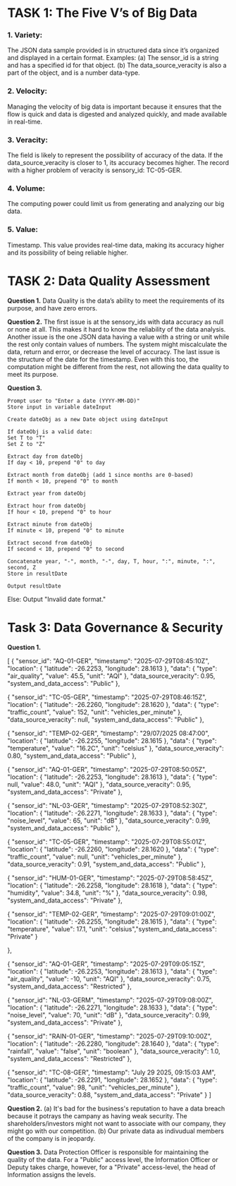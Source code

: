 # **TASK 1: The Five V’s of Big Data**


### 1. Variety:
The JSON data sample provided is in structured data since it’s organized and displayed in a certain format. 
Examples: 
(a) The sensor_id is a string and has a specified id for that object. 
(b) The data_source_veracity is also a part of the object, and is a number data-type.

### 2. Velocity:
Managing the velocity of big data is important because it ensures that the flow is quick and data is digested and analyzed quickly, and made available in real-time.

### 3. Veracity:
 The field is likely to represent the possibility of accuracy of the data. If the data_source_veracity is closer to 1, its accuracy becomes higher. The record with a higher problem of veracity is sensory_id: TC-05-GER.

### 4. Volume:
The computing power could limit us from generating and analyzing our big data.

### 5. Value:
Timestamp. This value provides real-time data, making its accuracy higher and its possibility of being reliable higher.


# **TASK 2: Data Quality Assessment**

**Question 1.** 
Data Quality  is the data’s ability to meet the requirements of its purpose, and have zero errors.

**Question 2.** 
The first issue is at the sensory_ids with data accuracy as null or none at all. This makes it hard to know the reliability of the data analysis.
Another issue is the one JSON data having a value with a string or unit while the rest only contain values of numbers. The system might miscalculate the data, return and error, or decrease the level of accuracy.
The last issue is the structure of the date for the timestamp. Even with this too, the computation might be different from the rest, not allowing the data quality to meet its purpose.

**Question 3.** 

    Prompt user to "Enter a date (YYYY-MM-DD)"
    Store input in variable dateInput

    Create dateObj as a new Date object using dateInput

    If dateObj is a valid date:
    Set T to "T"
    Set Z to "Z"
    
    Extract day from dateObj
    If day < 10, prepend "0" to day

    Extract month from dateObj (add 1 since months are 0-based)
    If month < 10, prepend "0" to month

    Extract year from dateObj

    Extract hour from dateObj
    If hour < 10, prepend "0" to hour

    Extract minute from dateObj
    If minute < 10, prepend "0" to minute

    Extract second from dateObj
    If second < 10, prepend "0" to second

    Concatenate year, "-", month, "-", day, T, hour, ":", minute, ":", second, Z
    Store in resultDate

    Output resultDate
Else:
    Output "Invalid date format."



# **Task 3: Data Governance & Security**


**Question 1.** 

[
  {
    "sensor_id": "AQ-01-GER",
    "timestamp": "2025-07-29T08:45:10Z",
    "location": { "latitude": -26.2253, "longitude": 28.1613 },
    "data": { "type": "air_quality", "value": 45.5, "unit": "AQI" },
    "data_source_veracity": 0.95,
    "system_and_data_access": "Public"
  },    


  {
    "sensor_id": "TC-05-GER",
    "timestamp": "2025-07-29T08:46:15Z",
    "location": { "latitude": -26.2260, "longitude": 28.1620 },
    "data": { "type": "traffic_count", "value": 152, "unit": "vehicles_per_minute" },
    "data_source_veracity": null,
    "system_and_data_access": "Public"
  },


  {
    "sensor_id": "TEMP-02-GER",
    "timestamp": "29/07/2025 08:47:00",
    "location": { "latitude": -26.2255, "longitude": 28.1615 },
    "data": { "type": "temperature", "value": "16.2C", "unit": "celsius" },
    "data_source_veracity": 0.80,
    "system_and_data_access": "Public"
  },


  {
    "sensor_id": "AQ-01-GER",
    "timestamp": "2025-07-29T08:50:05Z",
    "location": { "latitude": -26.2253, "longitude": 28.1613 },
    "data": { "type": null, "value": 48.0, "unit": "AQI" },
    "data_source_veracity": 0.95,
    "system_and_data_access": "Private"
  },


  {
    "sensor_id": "NL-03-GER",
    "timestamp": "2025-07-29T08:52:30Z",
    "location": { "latitude": -26.2271, "longitude": 28.1633 },
    "data": { "type": "noise_level", "value": 65, "unit": "dB" },
    "data_source_veracity": 0.99,
    "system_and_data_access": "Public"
  },


  {
    "sensor_id": "TC-05-GER",
    "timestamp": "2025-07-29T08:55:01Z",
    "location": { "latitude": -26.2260, "longitude": 28.1620 },
    "data": { "type": "traffic_count", "value": null, "unit": "vehicles_per_minute" },
    "data_source_veracity": 0.91,
    "system_and_data_access": "Public"
  },


  {
    "sensor_id": "HUM-01-GER",
    "timestamp": "2025-07-29T08:58:45Z",
    "location": { "latitude": -26.2258, "longitude": 28.1618 },
    "data": { "type": "humidity", "value": 34.8, "unit": "%" },
    "data_source_veracity": 0.98,
    "system_and_data_access": "Private"
  },


  {
    "sensor_id": "TEMP-02-GER",
    "timestamp": "2025-07-29T09:01:00Z",
    "location": { "latitude": -26.2255, "longitude": 28.1615 },
    "data": { "type": "temperature", "value": 17.1, "unit": "celsius","system_and_data_access": "Private" }
    
  },


  {
    "sensor_id": "AQ-01-GER",
    "timestamp": "2025-07-29T09:05:15Z",
    "location": { "latitude": -26.2253, "longitude": 28.1613 },
    "data": { "type": "air_quality", "value": -10, "unit": "AQI" },
    "data_source_veracity": 0.75,
    "system_and_data_access": "Restricted"
  },


  {
    "sensor_id": "NL-03-GERM",
    "timestamp": "2025-07-29T09:08:00Z",
    "location": { "latitude": -26.2271, "longitude": 28.1633 },
    "data": { "type": "noise_level", "value": 70, "unit": "dB" },
    "data_source_veracity": 0.99,
    "system_and_data_access": "Private"
  },


  {
    "sensor_id": "RAIN-01-GER",
    "timestamp": "2025-07-29T09:10:00Z",
    "location": { "latitude": -26.2280, "longitude": 28.1640 },
    "data": { "type": "rainfall", "value": "false", "unit": "boolean" },
    "data_source_veracity": 1.0,
    "system_and_data_access": "Restricted"
  },


  {
    "sensor_id": "TC-08-GER",
    "timestamp": "July 29 2025, 09:15:03 AM",
    "location": { "latitude": -26.2291, "longitude": 28.1652 },
    "data": { "type": "traffic_count", "value": 98, "unit": "vehicles_per_minute" },
    "data_source_veracity": 0.88,
    "system_and_data_access": "Private"
  }
]

**Question 2.** 
(a) It's bad for the business's reputation to have a data breach because it potrays the campany as having weak security. The shareholders/investors might not want to associate with our company, they might go with our competition.
(b) Our private data as indivudual members of the company is in jeopardy. 

**Question 3.** 
Data Protection Officer is responsible for maintaining the quality of the data. For a "Public" access level, the Information Officer or Deputy takes charge, however, for a "Private" access-level, the head of Information assigns the levels.